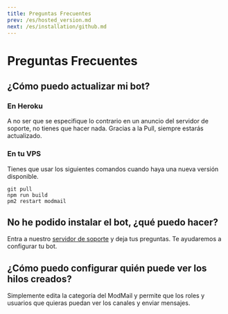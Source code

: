 ```yaml
---
title: Preguntas Frecuentes
prev: /es/hosted_version.md
next: /es/installation/github.md
---
```


# Preguntas Frecuentes

## ¿Cómo puedo actualizar mi bot?

### En Heroku

A no ser que se especifique lo contrario en un anuncio del servidor de soporte, no tienes que hacer nada. Gracias a la Pull, siempre estarás actualizado.

### En tu VPS

Tienes que usar los siguientes comandos cuando haya una nueva versión disponible.

```shell
git pull
npm run build
pm2 restart modmail
```

## No he podido instalar el bot, ¿qué puedo hacer?

Entra a nuestro [servidor de soporte](https://discord.gg/9jPjxMB) y deja tus preguntas. Te ayudaremos a configurar tu bot.

## ¿Cómo puedo configurar quién puede ver los hilos creados?

Simplemente edita la categoría del ModMail y permite que los roles y usuarios que quieras puedan ver los canales y enviar mensajes.